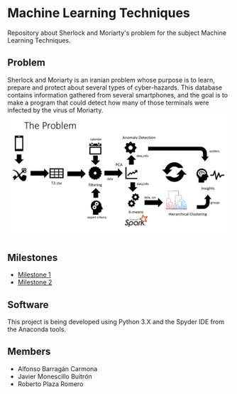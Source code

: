 # Machine Learning Techniques
Repository about Sherlock and Moriarty's problem for the subject Machine Learning Techniques.

## Problem
Sherlock and Moriarty is an iranian problem whose purpose is to learn, prepare and protect about several types of cyber-hazards. This database contains information gathered from several smartphones, and the goal is to make a program that could detect how many of those terminals were infected by the virus of Moriarty.
![alt text](https://github.com/RoberPlaza/MachineLearningLAB/blob/master/resources/img/problem.png)

## Milestones
* [Milestone 1](https://github.com/RoberPlaza/MachineLearningLAB/tree/master/milestone1)
* [Milestone 2](https://github.com/RoberPlaza/MachineLearningLAB/tree/master/milestone2)
## Software
This project is being developed using Python 3.X and the Spyder IDE from the Anaconda tools.
## Members
* Alfonso Barragán Carmona
* Javier Monescillo Buitrón
* Roberto Plaza Romero
